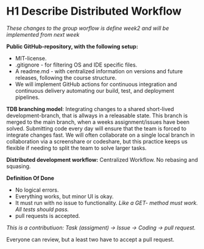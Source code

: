 # H1 Describe Distributed Workflow
*These changes to the group worflow is define week2 and will be implemented from next week*

**Public GitHub-repository, with the following setup:**
- MIT-license. 
- .gitignore - for filtering OS and IDE specific files.
- A readme.md - with centralized information on versions and future releases, following the course structure. 
- We will implement GitHub actions for continuous integration and continuous delivery automating our build, test, and deployment pipelines.


**TDB branching model**: 
Integrating changes to a shared short-lived development-branch, that is allways in a releasable state. 
This branch is merged to the main branch, when a weeks assignment/issues have been solved. 
Submitting code every day will ensure that the team is forced to integrate changes fast.
We will often collaborate on a single local branch in collaboration via a screenshare or codeshare, but this practice keeps us flexible if needing to split the team to solve larger tasks.

**Distributed development workflow:** Centralized Workflow.
No rebasing and squasing. 

**Definition Of Done** 
- No logical errors. 
- Everything works, but minor UI is okay. 
- It must run with no issue to functionality. *Like a GET- method must work. All tests should pass.* 
- pull requests is accepted.

*This is a contributiuon: Task (assigment) -> Issue -> Coding -> pull request.*

Everyone can review, but a least two have to accept a pull request. 
